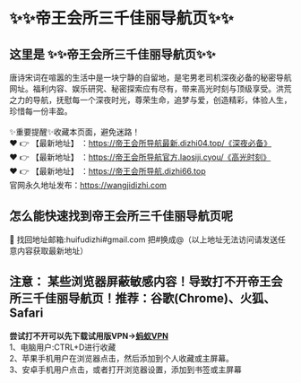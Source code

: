 # :sparkles::sparkles:帝王会所三千佳丽导航页:sparkles::sparkles:
## 这里是 :sparkles::sparkles:帝王会所三千佳丽导航页:sparkles::sparkles:<br>
唐诗宋词在喧嚣的生活中是一块宁静的自留地，是宅男老司机深夜必备的秘密导航网址。福利内容、娱乐研究、秘密探索应有尽有，带来高光时刻与顶级享受。洪荒之力的导航，抚慰每一个深夜时光，尊荣生命，追梦与爱，创造精彩，体验人生，珍惜每一份丰盈。<br><br>
✨重要提醒✨收藏本页面，避免迷路！<br>
❤️ 👉 【最新地址】 ：https://帝王会所导航最新.dizhi04.top/《深夜必备》<br>
❤️ 👉 【最新地址】 ：https://帝王会所导航官方.laosiji.cyou/《高光时刻》<br>
❤️ 👉 【最新地址】 ：https://帝王会所导航.dizhi66.top<br>
官网永久地址发布：https://wangjidizhi.com<br>
## 怎么能快速找到**帝王会所三千佳丽导航页**呢<br>
📧 找回地址邮箱:huifudizhi#gmail.com 把#换成@（以上地址无法访问请发送任意内容获取最新地址）<br>
## 注意： 某些浏览器屏蔽敏感内容！导致打不开帝王会所三千佳丽导航页！推荐：谷歌(Chrome)、火狐、Safari<br>
**尝试打不开可以先下载试用版VPN→<a href="https://063.barrtaq.cc/c-21265/a-bS5rc">蚂蚁VPN</a>**<br>
1、电脑用户:CTRL+D进行收藏<br>
2、苹果手机用户在浏览器点击，然后添加到个人收藏或主屏幕。<br>
3、安卓手机用户点击，或者打开浏览器设置，添加到书签或主屏幕
